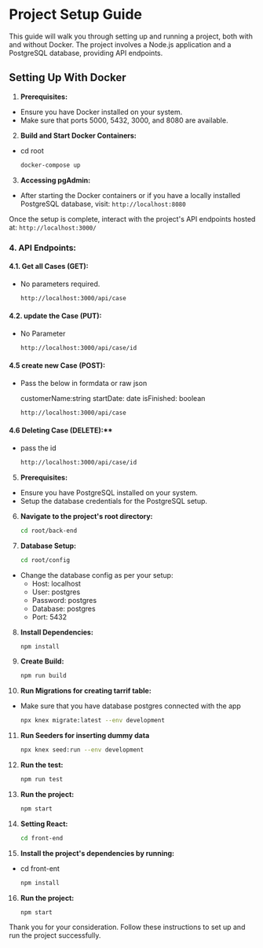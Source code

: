 # Project Setup Guide

This guide will walk you through setting up and running a project, both with and without Docker. The project involves a Node.js application and a PostgreSQL database, providing API endpoints.

## Setting Up With Docker

1. **Prerequisites:**
- Ensure you have Docker installed on your system.
- Make sure that ports 5000, 5432, 3000, and 8080 are available.

2. **Build and Start Docker Containers:**
- cd root
    ```bash
    docker-compose up
    ```

3. **Accessing pgAdmin:**
- After starting the Docker containers or if you have a locally installed PostgreSQL database, visit:
      `http://localhost:8080`

Once the setup is complete, interact with the project's API endpoints hosted at:
`http://localhost:3000/`


### 4. API Endpoints:

#### 4.1. Get all Cases (GET):
- No parameters required.

    ```bash
    http://localhost:3000/api/case

    ```

#### 4.2. update the Case (PUT):
- No Parameter
    ```bash
    http://localhost:3000/api/case/id
    ```

#### 4.5 create new Case (POST):
- Pass the below in formdata or raw json 

    customerName:string
    startDate: date
    isFinished: boolean
    ```bash
    http://localhost:3000/api/case
    ```   

#### 4.6 Deleting Case (DELETE):**
- pass the id
    ```bash
    http://localhost:3000/api/case/id
    ```

5. **Prerequisites:**
- Ensure you have PostgreSQL installed on your system.
- Setup the database credentials for the PostgreSQL setup.

6. **Navigate to the project's root directory:**
    ```bash
    cd root/back-end
    ```

7. **Database Setup:**
    ```bash
    cd root/config
    ```
    
- Change the database config as per your setup:
    - Host: localhost
    - User: postgres
    - Password: postgres
    - Database: postgres
    - Port: 5432

8. **Install Dependencies:**
    ```bash
    npm install
    ```

9. **Create Build:**
    ```bash
    npm run build

10. **Run Migrations for creating tarrif table:**
- Make sure that you have database postgres connected with the app
    ```bash
    npx knex migrate:latest --env development
    ```

11. **Run Seeders for inserting dummy data**
    ```bash
    npx knex seed:run --env development
    ```

12. **Run the test:**
    ```bash
    npm run test
    ```

13. **Run the project:**
    ```bash
    npm start
    ```


14. **Setting React:**
    ```bash
    cd front-end 
    ```

15. **Install the project's dependencies by running:**
- cd front-ent
    ```bash
    npm install
    ```

16. **Run the project:**
    ```bash
    npm start
    ```

Thank you for your consideration. Follow these instructions to set up and run the project successfully.
    